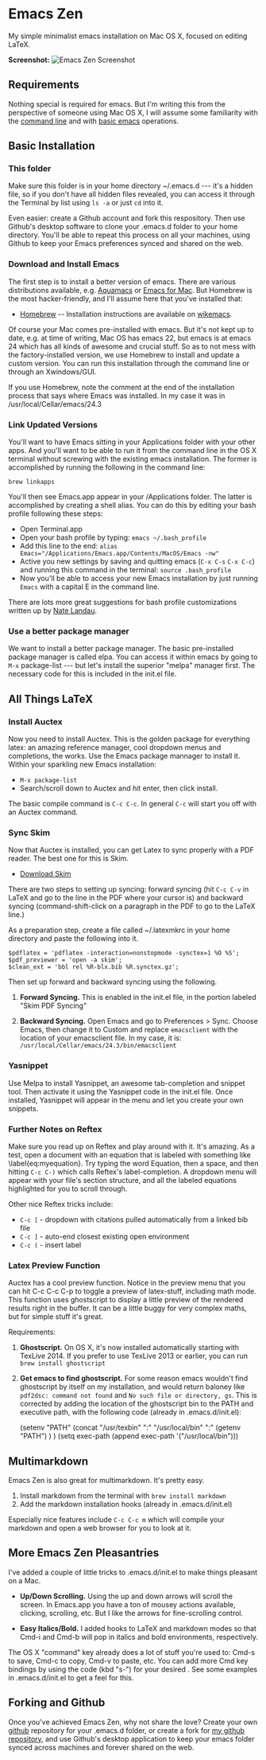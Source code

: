 Emacs Zen
========

My simple minimalist emacs installation on Mac OS X, focused on editing LaTeX.

**Screenshot:**
![Emacs Zen Screenshot](http://personal.lse.ac.uk/robert49/misc/emacs-shot.png "Emacs Zen Screenshot")

## Requirements

Nothing special is required for emacs. But I'm writing this from the perspective of someone using Mac OS X, I will assume some familiarity with the [command line](http://lifehacker.com/5633909/who-needs-a-mouse-learn-to-use-the-command-line-for-almost-anything) and with [basic emacs](http://www.jesshamrick.com/2012/09/10/absolute-beginners-guide-to-emacs/) operations.

## Basic Installation

### This folder

Make sure this folder is in your home directory ~/.emacs.d --- it's a hidden file, so if you don't have all hidden files revealed, you can access it through the Terminal by list using `ls -a` or just `cd` into it.

Even easier: create a Github account and fork this respository. Then use Github's desktop software to clone your .emacs.d folder to your home directory. You'll be able to repeat this process on all your machines, using Github to keep your Emacs preferences synced and shared on the web.

### Download and Install Emacs

The first step is to install a better version of emacs. There are various distributions available, e.g. [Aquamacs](http://aquamacs.org/) or [Emacs for Mac](http://emacsformacosx.com/). But Homebrew is the most hacker-friendly, and I'll assume here that you've installed that:

- [Homebrew](http://brew.sh/) -- Installation instructions are available on [wikemacs](http://wikemacs.org/wiki/Installing_Emacs_on_OS_X).

Of course your Mac comes pre-installed with emacs. But it's not kept up to date, e.g. at time of writing, Mac OS has emacs 22, but emacs is at emacs 24 which has all kinds of awesome and crucial stuff. So as to not mess with the factory-installed version, we use Homebrew to install and update a custom version. You can run this installation through the command line or through an Xwindows/GUI.

If you use Homebrew, note the comment at the end of the installation process that says where Emacs was installed. In my case it was in /usr/local/Cellar/emacs/24.3

### Link Updated Versions

You'll want to have Emacs sitting in your Applications folder with your other apps. And you'll want to be able to run it from the command line in the OS X terminal without screwing with the existing emacs installation. The former is accomplished by running the following in the command line:

	brew linkapps

You'll then see Emacs.app appear in your /Applications folder. The latter is accomplished by creating a shell alias. You can do this by editing your bash profile following these steps:

- Open Terminal.app	
- Open your bash profile by typing: `emacs ~/.bash_profile`
- Add this line to the end: `alias Emacs="/Applications/Emacs.app/Contents/MacOS/Emacs -nw"`
- Active you new settings by saving and quitting emacs (`C-x C-s` `C-x C-c`) and running this command in the terminal: `source .bash_profile`
- Now you'll be able to access your new Emacs installation by just running `Emacs` with a capital E in the command line.

There are lots more great suggestions for bash profile customizations written up by  [Nate Landau](http://natelandau.com/my-mac-osx-bash_profile/).

### Use a better package manager

We want to install a better package manager. The basic pre-installed package manager is called elpa. You can access it within emacs by going to `M-x` package-list --- but let's install the superior "melpa" manager first. The necessary code for this is included in the init.el file.

## All Things LaTeX

### Install Auctex

Now you need to install Auctex. This is the golden package for everything latex: an amazing reference manager, cool dropdown menus and completions, the works. Use the Emacs package mannager to install it. Within your sparkling new Emacs installation:

- `M-x package-list`
- Search/scroll down to Auctex and hit enter, then click install.

The basic compile command is `C-c C-c`. In general `C-c` will start you off with an Auctex command.

### Sync Skim

Now that Auctex is installed, you can get Latex to sync properly with a PDF reader. The best one for this is Skim.

- [Download Skim](http://skim-app.sourceforge.net/)

There are two steps to setting up syncing: forward syncing (hit `C-c C-v` in LaTeX and go to the line in the PDF where your cursor is) and backward syncing (command-shift-click on a paragraph in the PDF to go to the LaTeX line.)

As a preparation step, create a file called ~/.latexmkrc in your home directory and paste the following into it.

	$pdflatex = 'pdflatex -interaction=nonstopmode -synctex=1 %O %S';
	$pdf_previewer = 'open -a skim';
	$clean_ext = 'bbl rel %R-blx.bib %R.synctex.gz';

Then set up forward and backward syncing using the following.

1. **Forward Syncing.** This is enabled in the init.el file, in the portion labeled "Skim PDF Syncing"

2. **Backward Syncing.** Open Emacs and go to Preferences > Sync. Choose Emacs, then change it to Custom and replace `emacsclient` with the location of your emacsclient file. In my case, it is: `/usr/local/Cellar/emacs/24.3/bin/emacsclient`

### Yasnippet

Use Melpa to install Yasnippet, an awesome tab-completion and snippet tool. Then activate it using the Yasnippet code in the init.el file. Once installed, Yasnippet will appear in the menu and let you create your own snippets.

### Further Notes on Reftex

Make sure you read up on Reftex and play around with it. It's amazing. As a test, open a document with an equation that is labeled with something like \label{eq:myequation}. Try typing the word Equation, then a space, and then hitting `C-c C-)` which calls Reftex's label-completion. A dropdown menu will appear with your file's section structure, and all the labeled equations highlighted for you to scroll through.

Other nice Reftex tricks include:

- `C-c [` - dropdown with citations pulled automatically from a linked bib file
- `C-c ]` - auto-end closest existing open environment
- `C-c (` - insert label

### Latex Preview Function

Auctex has a cool preview function. Notice in the preview menu that you can hit C-c C-c C-p to toggle a preview of latex-stuff, including math mode. This function uses ghostscript to display a little preview of the rendered results right in the buffer. It can be a little buggy for very complex maths, but for simple stuff it's great.

Requirements:

1. **Ghostscript.** On OS X, it's now installed automatically starting with TexLive 2014. If you prefer to use TexLive 2013 or earlier, you can run `brew install ghostscript`

2. **Get emacs to find ghostscript.** For some reason emacs wouldn't find ghostscript by itself on my installation, and would return baloney like `pdf2dsc: command not found` and `No such file or directory, gs`. This is corrected by adding the location of the ghostscript bin to the PATH and executive path, with the following code (already in .emacs.d/init.el):

	(setenv "PATH"
	   (concat
	   "/usr/texbin" ":"
	   "/usr/local/bin" ":"
	   (getenv "PATH")
	   )
   )
   (setq exec-path (append exec-path '("/usr/local/bin")))

## Multimarkdown

Emacs Zen is also great for multimarkdown. It's pretty easy.

1. Install markdown from the terminal with `brew install markdown`
2. Add the markdown installation hooks (already in .emacs.d/init.el)

Especially nice features include `C-c C-c m` which will compile your markdown and open a web browser for you to look at it.

## More Emacs Zen Pleasantries

I've added a couple of little tricks to .emacs.d/init.el to make things pleasant on a Mac.

- **Up/Down Scrolling.** Using the up and down arrows will scroll the screen. In Emacs.app you have a ton of mousey actions available, clicking, scrolling, etc. But I like the arrows for fine-scrolling control.

- **Easy Italics/Bold.** I added hooks to LaTeX and markdown modes so that Cmd-i and Cmd-b will pop in italics and bold environments, respectively.

The OS X "command" key already does a lot of stuff you're used to: Cmd-s to save, Cmd-c to copy, Cmd-v to paste, etc. You can add more Cmd key bindings by using the code (kbd "s-<key>") for your desired <key>. See some examples in .emacs.d/init.el to get a feel for this.

## Forking and Github

Once you've achieved Emacs Zen, why not share the love? Create your own [github](https://github.com) repository for your .emacs.d folder, or create a fork for [my github repository](https://github.com/soulphysics/.emacs.d), and use Github's desktop application to keep your emacs folder synced across machines and forever shared on the web.
